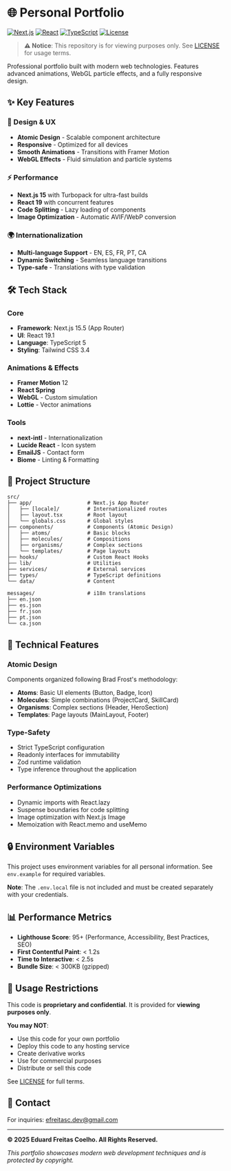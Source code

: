 # 🌐 Personal Portfolio

[![Next.js](https://img.shields.io/badge/Next.js-15.5-black?style=flat-square&logo=next.js)](https://nextjs.org/)
[![React](https://img.shields.io/badge/React-19.1-blue?style=flat-square&logo=react)](https://react.dev/)
[![TypeScript](https://img.shields.io/badge/TypeScript-5.0-blue?style=flat-square&logo=typescript)](https://www.typescriptlang.org/)
[![License](https://img.shields.io/badge/License-All%20Rights%20Reserved-red?style=flat-square)](./LICENSE)

> **⚠️ Notice**: This repository is for viewing purposes only. See [LICENSE](./LICENSE) for usage terms.

Professional portfolio built with modern web technologies. Features advanced animations, WebGL particle effects, and a fully responsive design.

## ✨ Key Features

### 🎨 Design & UX
- **Atomic Design** - Scalable component architecture
- **Responsive** - Optimized for all devices
- **Smooth Animations** - Transitions with Framer Motion
- **WebGL Effects** - Fluid simulation and particle systems

### ⚡ Performance
- **Next.js 15** with Turbopack for ultra-fast builds
- **React 19** with concurrent features
- **Code Splitting** - Lazy loading of components
- **Image Optimization** - Automatic AVIF/WebP conversion

### 🌍 Internationalization
- **Multi-language Support** - EN, ES, FR, PT, CA
- **Dynamic Switching** - Seamless language transitions
- **Type-safe** - Translations with type validation

## 🛠️ Tech Stack

### Core
- **Framework**: Next.js 15.5 (App Router)
- **UI**: React 19.1
- **Language**: TypeScript 5
- **Styling**: Tailwind CSS 3.4

### Animations & Effects
- **Framer Motion** 12
- **React Spring**
- **WebGL** - Custom simulation
- **Lottie** - Vector animations

### Tools
- **next-intl** - Internationalization
- **Lucide React** - Icon system
- **EmailJS** - Contact form
- **Biome** - Linting & Formatting

## 📂 Project Structure

```
src/
├── app/                  # Next.js App Router
│   ├── [locale]/         # Internationalized routes
│   ├── layout.tsx        # Root layout
│   └── globals.css       # Global styles
├── components/           # Components (Atomic Design)
│   ├── atoms/            # Basic blocks
│   ├── molecules/        # Compositions
│   ├── organisms/        # Complex sections
│   └── templates/        # Page layouts
├── hooks/                # Custom React Hooks
├── lib/                  # Utilities
├── services/             # External services
├── types/                # TypeScript definitions
└── data/                 # Content

messages/                 # i18n translations
├── en.json
├── es.json
├── fr.json
├── pt.json
└── ca.json
```

## 🎯 Technical Features

### Atomic Design
Components organized following Brad Frost's methodology:
- **Atoms**: Basic UI elements (Button, Badge, Icon)
- **Molecules**: Simple combinations (ProjectCard, SkillCard)
- **Organisms**: Complex sections (Header, HeroSection)
- **Templates**: Page layouts (MainLayout, Footer)

### Type-Safety
- Strict TypeScript configuration
- Readonly interfaces for immutability
- Zod runtime validation
- Type inference throughout the application

### Performance Optimizations
- Dynamic imports with React.lazy
- Suspense boundaries for code splitting
- Image optimization with Next.js Image
- Memoization with React.memo and useMemo

## 🔒 Environment Variables

This project uses environment variables for all personal information. See `env.example` for required variables.

**Note**: The `.env.local` file is not included and must be created separately with your credentials.

## 📊 Performance Metrics

- **Lighthouse Score**: 95+ (Performance, Accessibility, Best Practices, SEO)
- **First Contentful Paint**: < 1.2s
- **Time to Interactive**: < 2.5s
- **Bundle Size**: < 300KB (gzipped)

## 🚫 Usage Restrictions

This code is **proprietary and confidential**. It is provided for **viewing purposes only**.

**You may NOT**:
- Use this code for your own portfolio
- Deploy this code to any hosting service
- Create derivative works
- Use for commercial purposes
- Distribute or sell this code

See [LICENSE](./LICENSE) for full terms.

## 📧 Contact

For inquiries: efreitasc.dev@gmail.com

---

**© 2025 Eduard Freitas Coelho. All Rights Reserved.**

*This portfolio showcases modern web development techniques and is protected by copyright.*
